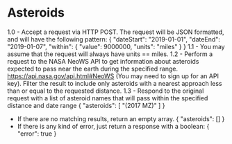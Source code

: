 # Asteroids
1.0 - Accept a request via HTTP POST. The request will be JSON formatted, and will have the following pattern: 
{ 
  "dateStart": "2019-01-01", 
  "dateEnd": "2019-01-07", 
  "within": { 
    "value": 9000000, 
    "units": "miles" 
  } 
} 
1.1 - You may assume that the request will always have units == miles. 
1.2 - Perform a request to the NASA NeoWS API to get information about asteroids expected to pass near the earth during the specified range.  https://api.nasa.gov/api.html#NeoWS (You may need to sign up for an API key). Filter the result to include only asteroids with a nearest approach less than or equal to the requested distance. 
1.3 - Respond to the original request with a list of asteroid names that will pass within the specified distance and date range 
{ 
  "asteroids": [ 
    "(2017 MZ)" 
  ] 
} 
- If there are no matching results, return an empty array. 
{ 
  "asteroids": [] 
} 
- If there is any kind of error, just return a response with a boolean: 
{ 
  "error": true 
}
